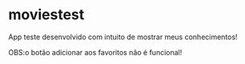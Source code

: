 # moviestest

App teste desenvolvido com intuito de mostrar meus conhecimentos!

OBS:o botão adicionar aos favoritos não é funcional!
